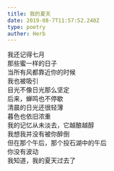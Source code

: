 ```yaml
---  
title: 我的夏天  
date: 2019-08-7T11:57:52.240Z  
type: poetry  
auther: Herb     
---  
```

我还记得七月  
那些蜜一样的日子  
当所有风都靠近你的时候  
我也被吸引  
目光不像日光那么坚定    
后来，蝉鸣也不停歇  
清晨的日光还很轻薄  
暮色也依旧浓重  
我的记忆从未淡去，它越酿越醇    
我想我并没有被你醉倒  
但在那个午后，那个投石湖中的午后  
你没有波动  
我知道，我的夏天过去了  

